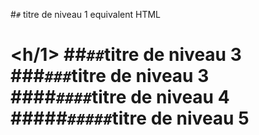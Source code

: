 #`#` titre de niveau 1 equivalent HTML <h1><h/1>
##`##`titre de niveau 3
###`###`titre de niveau 3
####`####`titre de niveau 4
#####`#####`titre de niveau 5
